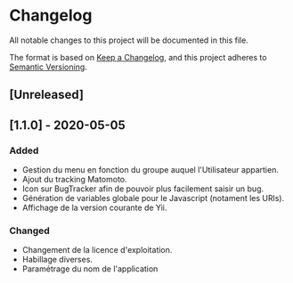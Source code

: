# Changelog

All notable changes to this project will be documented in this file.

The format is based on [Keep a Changelog](https://keepachangelog.com/en/1.0.0/),
and this project adheres to [Semantic Versioning](https://semver.org/spec/v2.0.0.html).

## [Unreleased]

## [1.1.0] - 2020-05-05

### Added

- Gestion du menu en fonction du groupe auquel l'Utilisateur appartien.
- Ajout du tracking Matomoto.
- Icon sur BugTracker afin de pouvoir plus facilement saisir un bug.
- Génération de variables globale pour le Javascript (notament les URls).
- Affichage de la version courante de Yii.

### Changed
- Changement de la licence d'exploitation.
- Habillage diverses.
- Paramétrage du nom de l'application